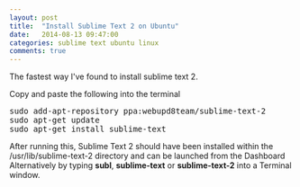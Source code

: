 ```yaml
---
layout: post
title:  "Install Sublime Text 2 on Ubuntu"
date:   2014-08-13 09:47:00
categories: sublime text ubuntu linux
comments: true
---
```


The fastest way I've found to install sublime text 2.

Copy and paste the following into the terminal
<pre>
sudo add-apt-repository ppa:webupd8team/sublime-text-2
sudo apt-get update
sudo apt-get install sublime-text
</pre>

After running this, Sublime Text 2 should have been installed within the /usr/lib/sublime-text-2 directory and can be launched from the Dashboard
Alternatively by typing <strong>subl</strong>, <strong>sublime-text</strong> or <strong>sublime-text-2</strong> into a Terminal window.
